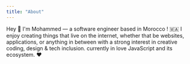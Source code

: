 ```yaml
---
title: "About"
---
```


Hey <span role="img" aria-hidden="true">👋</span> I'm Mohammed — a software engineer based in Morocco ! <span role="img" aria-hidden="true">🇲🇦</span> I enjoy creating things that live on the internet, whether that be websites, applications, or anything in between with a strong interest in creative coding, design & tech inclusion. currently in love JavaScript and its ecosystem. <span role="img" aria-hidden="true">❤️</span>
